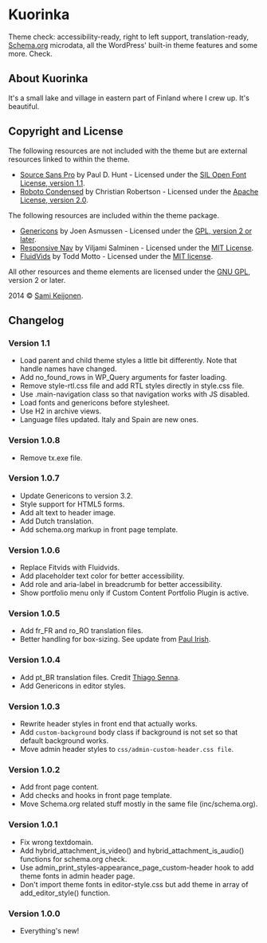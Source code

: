 # Kuorinka

Theme check: accessibility-ready, right to left support, translation-ready, [Schema.org](http://schema.org) microdata, all the WordPress' built-in theme features and some more. Check.

## About Kuorinka

It's a small lake and village in eastern part of Finland where I crew up. It's beautiful. 

## Copyright and License

The following resources are not included with the theme but are external resources linked to within the theme.

* [Source Sans Pro](https://www.google.com/fonts/specimen/Source+Sans+Pro) by Paul D. Hunt - Licensed under the [SIL Open Font License, version 1.1](http://scripts.sil.org/OFL).
* [Roboto Condensed](http://www.google.com/fonts/specimen/Roboto+Condensed) by Christian Robertson - Licensed under the [Apache License, version 2.0](http://www.apache.org/licenses/LICENSE-2.0.html).

The following resources are included within the theme package.

* [Genericons](http://genericons.com/) by Joen Asmussen - Licensed under the [GPL, version 2 or later](http://www.gnu.org/licenses/old-licenses/gpl-2.0.html).
* [Responsive Nav](http://responsive-nav.com/) by Viljami Salminen - Licensed under the [MIT License](http://opensource.org/licenses/MIT).
* [FluidVids](https://github.com/toddmotto/fluidvids) by Todd Motto - Licensed under the [MIT license](http://opensource.org/licenses/MIT).

All other resources and theme elements are licensed under the [GNU GPL](http://www.gnu.org/licenses/old-licenses/gpl-2.0.html), version 2 or later.

2014 &copy; [Sami Keijonen](https://foxland.fi).

## Changelog

### Version 1.1

* Load parent and child theme styles a little bit differently. Note that handle names have changed. 
* Add no_found_rows in WP_Query arguments for faster loading.
* Remove style-rtl.css file and add RTL styles directly in style.css file.
* Use .main-navigation class so that navigation works with JS disabled.
* Load fonts and genericons before stylesheet.
* Use H2 in archive views.
* Language files updated. Italy and Spain are new ones.

### Version 1.0.8

* Remove tx.exe file.

### Version 1.0.7

* Update Genericons to version 3.2.
* Style support for HTML5 forms.
* Add alt text to header image.
* Add Dutch translation.
* Add schema.org markup in front page template.

### Version 1.0.6

* Replace Fitvids with Fluidvids.
* Add placeholder text color for better accessibility.
* Add role and aria-label in breadcrumb for better accessibility.
* Show portfolio menu only if Custom Content Portfolio Plugin is active.


### Version 1.0.5

* Add fr_FR and ro_RO translation files.
* Better handling for box-sizing. See update from [Paul Irish](http://www.paulirish.com/2012/box-sizing-border-box-ftw/). 

### Version 1.0.4

* Add pt_BR translation files. Credit [Thiago Senna](http://thremes.com.br/portfolio/temas/).
* Add Genericons in editor styles.

### Version 1.0.3

* Rewrite header styles in front end that actually works.
* Add `custom-background` body class if background is not set so that default background works.
* Move admin header styles to `css/admin-custom-header.css file`.

### Version 1.0.2

* Add front page content.
* Add checks and hooks in front page template.
* Move Schema.org related stuff mostly in the same file (inc/schema.org).

### Version 1.0.1

* Fix wrong textdomain.
* Add hybrid_attachment_is_video() and hybrid_attachment_is_audio() functions for schema.org check.
* Use admin_print_styles-appearance_page_custom-header hook to add theme fonts in admin header page.
* Don't import theme fonts in editor-style.css but add theme in array of add_editor_style() function.

### Version 1.0.0

* Everything's new!